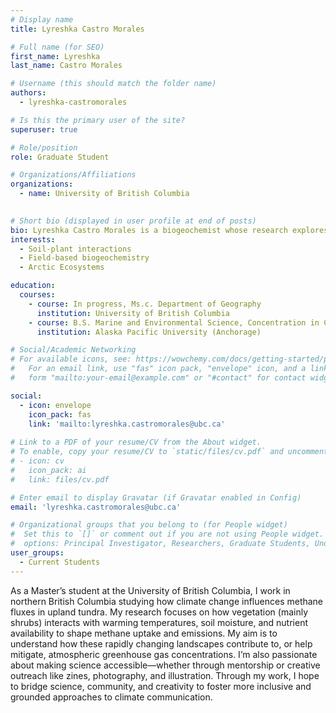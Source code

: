 ```yaml
---
# Display name
title: Lyreshka Castro Morales

# Full name (for SEO)
first_name: Lyreshka  
last_name: Castro Morales

# Username (this should match the folder name)
authors:
  - lyreshka-castromorales

# Is this the primary user of the site?
superuser: true

# Role/position
role: Graduate Student

# Organizations/Affiliations
organizations:
  - name: University of British Columbia
    

# Short bio (displayed in user profile at end of posts)
bio: Lyreshka Castro Morales is a biogeochemist whose research explores methane and nutrient cycling in northern boreal and Arctic ecosystems, with a focus on how vegetation shifts and environmental change influence carbon dynamics.
interests:
  - Soil-plant interactions
  - Field-based biogeochemistry 
  - Arctic Ecosystems

education:
  courses:
    - course: In progress, Ms.c. Department of Geography 
      institution: University of British Columbia
    - course: B.S. Marine and Environmental Science, Concentration in Climate and Earth
      institution: Alaska Pacific University (Anchorage)

# Social/Academic Networking
# For available icons, see: https://wowchemy.com/docs/getting-started/page-builder/#icons
#   For an email link, use "fas" icon pack, "envelope" icon, and a link in the
#   form "mailto:your-email@example.com" or "#contact" for contact widget.

social:
  - icon: envelope
    icon_pack: fas
    link: 'mailto:lyreshka.castromorales@ubc.ca'
  
# Link to a PDF of your resume/CV from the About widget.
# To enable, copy your resume/CV to `static/files/cv.pdf` and uncomment the lines below.
# - icon: cv
#   icon_pack: ai
#   link: files/cv.pdf

# Enter email to display Gravatar (if Gravatar enabled in Config)
email: 'lyreshka.castromorales@ubc.ca'

# Organizational groups that you belong to (for People widget)
#  Set this to `[]` or comment out if you are not using People widget.
#  options: Principal Investigator, Researchers, Graduate Students, Undergraduates, Visitors, Alumni
user_groups:
  - Current Students
---
```

As a Master’s student at the University of British Columbia, I work in northern British Columbia studying how climate change influences methane fluxes in upland tundra. My research focuses on how vegetation (mainly shrubs) interacts with warming temperatures, soil moisture, and nutrient availability to shape methane uptake and emissions. My aim is to understand how these rapidly changing landscapes contribute to, or help mitigate, atmospheric greenhouse gas concentrations.
I’m also passionate about making science accessible—whether through mentorship or creative outreach like zines, photography, and illustration. Through my work, I hope to bridge science, community, and creativity to foster more inclusive and grounded approaches to climate communication.
<br>


